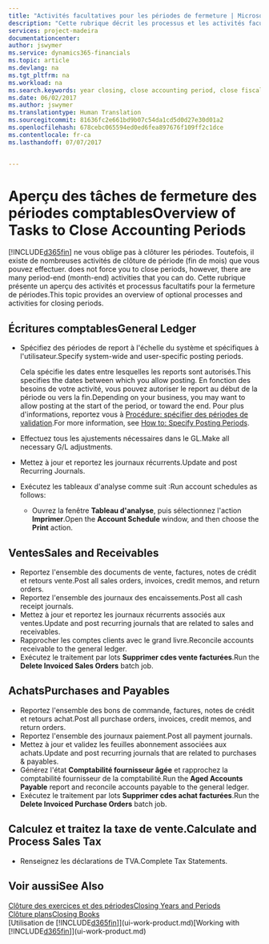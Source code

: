 ```yaml
---
title: "Activités facultatives pour les périodes de fermeture | Microsoft Docs"
description: "Cette rubrique décrit les processus et les activités facultatives pour la fermeture des périodes comptables dans Financials."
services: project-madeira
documentationcenter: 
author: jswymer
ms.service: dynamics365-financials
ms.topic: article
ms.devlang: na
ms.tgt_pltfrm: na
ms.workload: na
ms.search.keywords: year closing, close accounting period, close fiscal year, aging, creditor payments, vendor payments
ms.date: 06/02/2017
ms.author: jswymer
ms.translationtype: Human Translation
ms.sourcegitcommit: 81636fc2e661bd9b07c54da1cd5d0d27e30d01a2
ms.openlocfilehash: 678cebc065594ed0ed6fea897676f109ff2c1dce
ms.contentlocale: fr-ca
ms.lasthandoff: 07/07/2017


---
```

# <a name="overview-of-tasks-to-close-accounting-periods"></a><span data-ttu-id="1860f-103">Aperçu des tâches de fermeture des périodes comptables</span><span class="sxs-lookup"><span data-stu-id="1860f-103">Overview of Tasks to Close Accounting Periods</span></span>
[!INCLUDE[d365fin](includes/d365fin_md.md)]<span data-ttu-id="1860f-104"> ne vous oblige pas à clôturer les périodes. Toutefois, il existe de nombreuses activités de clôture de période (fin de mois) que vous pouvez effectuer.</span><span class="sxs-lookup"><span data-stu-id="1860f-104"> does not force you to close periods, however, there are many period-end (month-end) activities that you can do.</span></span> <span data-ttu-id="1860f-105">Cette rubrique présente un aperçu des activités et processus facultatifs pour la fermeture de périodes.</span><span class="sxs-lookup"><span data-stu-id="1860f-105">This topic provides an overview of optional processes and activities for closing periods.</span></span>  

## <a name="general-ledger"></a><span data-ttu-id="1860f-106">Écritures comptables</span><span class="sxs-lookup"><span data-stu-id="1860f-106">General Ledger</span></span>
* <span data-ttu-id="1860f-107">Spécifiez des périodes de report à l'échelle du système et spécifiques à l'utilisateur.</span><span class="sxs-lookup"><span data-stu-id="1860f-107">Specify system-wide and user-specific posting periods.</span></span>  

    <span data-ttu-id="1860f-108">Cela spécifie les dates entre lesquelles les reports sont autorisés.</span><span class="sxs-lookup"><span data-stu-id="1860f-108">This specifies the dates between which you allow posting.</span></span> <span data-ttu-id="1860f-109">En fonction des besoins de votre activité, vous pouvez autoriser le report au début de la période ou vers la fin.</span><span class="sxs-lookup"><span data-stu-id="1860f-109">Depending on your business, you may want to allow posting at the start of the period, or toward the end.</span></span> <span data-ttu-id="1860f-110">Pour plus d'informations, reportez vous à [Procédure: spécifier des périodes de validation](finance-how-specify-posting-periods.md).</span><span class="sxs-lookup"><span data-stu-id="1860f-110">For more information, see [How to: Specify Posting Periods](finance-how-specify-posting-periods.md).</span></span>  
* <span data-ttu-id="1860f-111">Effectuez tous les ajustements nécessaires dans le GL.</span><span class="sxs-lookup"><span data-stu-id="1860f-111">Make all necessary G/L adjustments.</span></span>  
* <span data-ttu-id="1860f-112">Mettez à jour et reportez les journaux récurrents.</span><span class="sxs-lookup"><span data-stu-id="1860f-112">Update and post Recurring Journals.</span></span>  
  <!--* Process Consolidations-->
* <span data-ttu-id="1860f-113">Exécutez les tableaux d'analyse comme suit :</span><span class="sxs-lookup"><span data-stu-id="1860f-113">Run account schedules as follows:</span></span>  
  * <span data-ttu-id="1860f-114">Ouvrez la fenêtre **Tableau d'analyse**, puis sélectionnez l'action **Imprimer**.</span><span class="sxs-lookup"><span data-stu-id="1860f-114">Open the **Account Schedule** window, and then choose the **Print** action.</span></span>  

## <a name="sales-and-receivables"></a><span data-ttu-id="1860f-115">Ventes</span><span class="sxs-lookup"><span data-stu-id="1860f-115">Sales and Receivables</span></span>
* <span data-ttu-id="1860f-116">Reportez l'ensemble des documents de vente, factures, notes de crédit et retours vente.</span><span class="sxs-lookup"><span data-stu-id="1860f-116">Post all sales orders, invoices, credit memos, and return orders.</span></span>  
* <span data-ttu-id="1860f-117">Reportez l'ensemble des journaux des encaissements.</span><span class="sxs-lookup"><span data-stu-id="1860f-117">Post all cash receipt journals.</span></span>  
* <span data-ttu-id="1860f-118">Mettez à jour et reportez les journaux récurrents associés aux ventes.</span><span class="sxs-lookup"><span data-stu-id="1860f-118">Update and post recurring journals that are related to sales and receivables.</span></span>  
* <span data-ttu-id="1860f-119">Rapprocher les comptes clients avec le grand livre.</span><span class="sxs-lookup"><span data-stu-id="1860f-119">Reconcile accounts receivable to the general ledger.</span></span>  
* <span data-ttu-id="1860f-120">Exécutez le traitement par lots **Supprimer cdes vente facturées**.</span><span class="sxs-lookup"><span data-stu-id="1860f-120">Run the **Delete Invoiced Sales Orders** batch job.</span></span>  

## <a name="purchases-and-payables"></a><span data-ttu-id="1860f-121">Achats</span><span class="sxs-lookup"><span data-stu-id="1860f-121">Purchases and Payables</span></span>
* <span data-ttu-id="1860f-122">Reportez l'ensemble des bons de commande, factures, notes de crédit et retours achat.</span><span class="sxs-lookup"><span data-stu-id="1860f-122">Post all purchase orders, invoices, credit memos, and return orders.</span></span>  
* <span data-ttu-id="1860f-123">Reportez l'ensemble des journaux paiement.</span><span class="sxs-lookup"><span data-stu-id="1860f-123">Post all payment journals.</span></span>  
* <span data-ttu-id="1860f-124">Mettez à jour et validez les feuilles abonnement associées aux achats.</span><span class="sxs-lookup"><span data-stu-id="1860f-124">Update and post recurring journals that are related to purchases & payables.</span></span>  
* <span data-ttu-id="1860f-125">Générez l'état **Comptabilité fournisseur âgée** et rapprochez la comptabilité fournisseur de la comptabilité.</span><span class="sxs-lookup"><span data-stu-id="1860f-125">Run the **Aged Accounts Payable** report and reconcile accounts payable to the general ledger.</span></span>  
* <span data-ttu-id="1860f-126">Exécutez le traitement par lots **Supprimer cdes achat facturées**.</span><span class="sxs-lookup"><span data-stu-id="1860f-126">Run the **Delete Invoiced Purchase Orders** batch job.</span></span>  

<!-- ### Fixed Assets
* Post all maintenance costs have been posted through the fixed asset journals or invoices.
* Post adjustments.
* Post appreciation.
* Post depreciation.
* Update and post the recurring fixed asset journal.-->

<!--### Intercompany
* Process Intercompany Postings.-->

## <a name="calculate-and-process-sales-tax"></a><span data-ttu-id="1860f-127">Calculez et traitez la taxe de vente.</span><span class="sxs-lookup"><span data-stu-id="1860f-127">Calculate and Process Sales Tax</span></span>
* <span data-ttu-id="1860f-128">Renseignez les déclarations de TVA.</span><span class="sxs-lookup"><span data-stu-id="1860f-128">Complete Tax Statements.</span></span>  

## <a name="see-also"></a><span data-ttu-id="1860f-129">Voir aussi</span><span class="sxs-lookup"><span data-stu-id="1860f-129">See Also</span></span>
[<span data-ttu-id="1860f-130">Clôture des exercices et des périodes</span><span class="sxs-lookup"><span data-stu-id="1860f-130">Closing Years and Periods</span></span>](year-close-years-periods.md)  
[<span data-ttu-id="1860f-131">Clôture plans</span><span class="sxs-lookup"><span data-stu-id="1860f-131">Closing Books</span></span>](year-close-books.md)  
<span data-ttu-id="1860f-132">[Utilisation de [!INCLUDE[d365fin](includes/d365fin_md.md)]](ui-work-product.md)</span><span class="sxs-lookup"><span data-stu-id="1860f-132">[Working with [!INCLUDE[d365fin](includes/d365fin_md.md)]](ui-work-product.md)</span></span>

